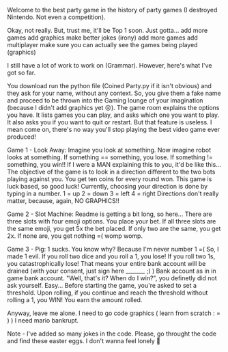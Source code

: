 Welcome to the best party game in the history of party games (I destroyed Nintendo. Not even a competition). 

Okay, not really. But, trust me, it'll be Top 1 soon. Just gotta...
  add more games
  add graphics
  make better jokes (irony)
  add more games
  add multiplayer
  make sure you can actually see the games being played (graphics)

I still have a lot of work to work on (Grammar). However, here's what I've got so far.

You download run the python file (Coined Party.py if it isn't obvious) and they ask for your name, without any context. So, you give them a fake name and proceed to be thrown into the Gaming lounge of your imagination (because I didn't add graphics yet 😢). The game room explains the options you have. It lists games you can play, and asks which one you want to play. It also asks you if you want to quit or restart. But that feature is useless. I mean come on, there's no way you'll stop playing the best video game ever produced!


Game 1 - Look Away:
Imagine you look at something. Now imagine robot looks at something. If something == something, you lose. If something != something, you win!! 
If I were a MAN explaining this to you, it'd be like this...
  The objective of the game is to look in a direction different to the two bots playing against you. You get ten coins for every round won. This game is luck based, so good luck! 
Currently, choosing your direction is done by typing in a number. 
  1 = up
  2 = down
  3 = left 
  4 = right
Directions don't really matter, because, again, NO GRAPHICS!!


Game 2 - Slot Machine:
Readme is getting a bit long, so here...
There are three slots with four emoji options. You place your bet. If all three slots are the same emoji, you get 5x the bet placed. If only two are the same, you get 2x. If none are, you get nothing =( womp womp.


Game 3 - Pig:
1 sucks. You know why? Because I'm never number 1 =(
So, I made 1 evil. If you roll two dice and you roll a 1, you lose! If you roll two 1s, you catastrophically lose! That means your entire bank account will be drained (with your consent, just sign here _______ ;) )
Bank account as in in game bank account. 
"Well, that's it? When do I win?", you definetly did not ask yourself. Easy...
Before starting the game, you're asked to set a threshold. Upon rolling, if you continue and reach the threshold without rolling a 1, you WIN! You earn the amount rolled.


Anyway, leave me alone. I need to go code graphics (     learn from scratch : = )    )
I need mario bankrupt.


Note - I've added so many jokes in the code. Please, go throught the code and find these easter eggs. I don't wanna feel lonely 🙏
